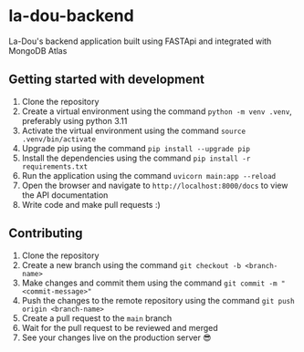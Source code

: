 # la-dou-backend
La-Dou's backend application built using FASTApi and integrated with MongoDB Atlas

## Getting started with development
1. Clone the repository
2. Create a virtual environment using the command `python -m venv .venv`, preferably using python 3.11
3. Activate the virtual environment using the command `source .venv/bin/activate`
4. Upgrade pip using the command `pip install --upgrade pip`
5. Install the dependencies using the command `pip install -r requirements.txt`
6. Run the application using the command `uvicorn main:app --reload`
7. Open the browser and navigate to `http://localhost:8000/docs` to view the API documentation
8. Write code and make pull requests :)

## Contributing
1. Clone the repository
2. Create a new branch using the command `git checkout -b <branch-name>`
3. Make changes and commit them using the command `git commit -m "<commit-message>"`
4. Push the changes to the remote repository using the command `git push origin <branch-name>`
5. Create a pull request to the `main` branch
6. Wait for the pull request to be reviewed and merged
7. See your changes live on the production server 😎

